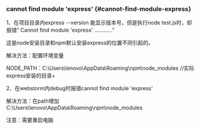 ### cannot find module 'express' {#cannot-find-module-express}

1、在项目目录内express --version 能显示版本号，但是执行node test.js时，却报错“ Cannot find module 'express' ............”

这是node安装目录和npm默认安装express的位置不同引起的。

解决方法：配置环境变量

NODE\_PATH：C:\Users\lenovo\AppData\Roaming\npm\node\_modules //实际express安装的目录+

2、在webstorm内debug时报错cannot find module 'express'

解决方法：在path增加C:\Users\lenovo\AppData\Roaming\npm\node\_modules

注意：需要重启电脑





